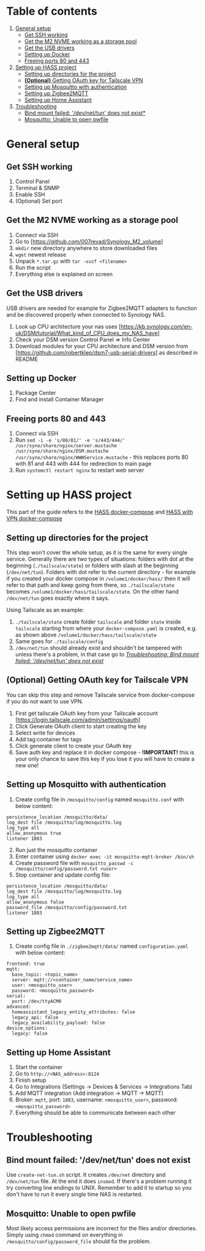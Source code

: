 
# Table of contents

1. [General setup](#general-setup)
    * [Get SSH working](#get-ssh-working)
    * [Get the M2 NVME working as a storage pool](#get-the-m2-nvme-working-as-a-storage-pool)
    * [Get the USB drivers](#get-the-usb-drivers)
    * [Setting up Docker](#setting-up-docker)
    * [Freeing ports 80 and 443](#freeing-ports-80-and-443)
2. [Setting up HASS project](#setting-up-hass-project)
    * [Setting up directories for the project](#setting-up-directories-for-the-project)
    * [**(Optional)** Getting OAuth key for Tailscale VPN](#optional-getting-oauth-key-for-tailscale-vpn)
    * [Setting up Mosquitto with authentication](#setting-up-mosquitto-with-authentication)
    * [Setting up Zigbee2MQTT](#setting-up-zigbee2mqtt)
    * [Setting up Home Assistant](#setting-up-home-assistant)
3. [Troubleshooting](#troubleshooting)
    * [Bind mount failed: '/dev/net/tun' does not exist*](#bind-mount-failed-devnettun-does-not-exist)
    * [Mosquitto: Unable to open pwfile](#mosquitto-unable-to-open-pwfile)

# General setup

## Get SSH working

1. Control Panel
2. Terminal & SNMP
3. Enable SSH
4. (Optional) Set port

## Get the M2 NVME working as a storage pool

1. Connect via SSH
2. Go to [https://github.com/007revad/Synology_M2_volume]
3. `mkdir` new directory anywhere to store downloaded files
4. `wget` newest release
5. Unpack `*.tar.gz` with `tar -xvzf <filename>`
6. Run the script
7. Everything else is explained on screen

## Get the USB drivers

USB drivers are needed for example for Zigbee2MQTT adapters to function and be discovered properly when connected to Synology NAS.

1. Look up CPU architecture your nas uses [https://kb.synology.com/en-uk/DSM/tutorial/What_kind_of_CPU_does_my_NAS_have]
2. Check your DSM version Control Panel => Info Center
3. Download modules for your CPU architecture and DSM version from [https://github.com/robertklep/dsm7-usb-serial-drivers] as described in README

## Setting up Docker

1. Package Center
2. Find and install Container Manager

## Freeing ports 80 and 443

1. Connect via SSH
2. Run `sed -i -e 's/80/81/' -e 's/443/444/' /usr/syno/share/nginx/server.mustache /usr/syno/share/nginx/DSM.mustache /usr/syno/share/nginx/WWWService.mustache` - this replaces ports 80 with 81 and 443 with 444 for redirection to main page
3. Run `systemctl restart nginx` to restart web server

# Setting up HASS project

This part of the guide refers to the [HASS docker-compose](https://github.com/marchewiczd/synology-docker-guides/blob/master/docker-compose-files/HASS_docker-compose.yaml) and [HASS with VPN docker-compose](https://github.com/marchewiczd/synology-docker-guides/blob/master/docker-compose-files/HASS_with_VPN_docker-compose.yaml)

## Setting up directories for the project

This step won't cover the whole setup, as it is the same for every single service.
Generally there are two types of situations: folders with dot at the beginning (`./tailscale/state`) or folders with slash at the beginning (`/dev/net/tun`). Folders with dot refer to the current directory - for example if you created your docker compose in `/volume1/docker/hass/` then it will refer to that path and keep going from there, so `./tailscale/state` becomes `/volume1/docker/hass/tailscale/state`. On the other hand `/dev/net/tun` goes exactly where it says.

Using Tailscale as an example:

1. `./tailscale/state` create folder `tailscale` and folder `state` inside `tailscale` starting from where your `docker-compose.yaml` is created, e.g. as shown above `/volume1/docker/hass/tailscale/state`
2. Same goes for `./tailscale/config`
3. `/dev/net/tun` should already exist and shouldn't be tampered with unless there's a problem, in that case go to [*Troubleshooting: Bind mount failed: '/dev/net/tun' does not exist*](#bind-mount-failed-devnettun-does-not-exist)

## **(Optional)** Getting OAuth key for Tailscale VPN

You can skip this step and remove Tailscale service from docker-compose if you do not want to use VPN.

1. First get tailscale OAuth key from your Tailscale account [https://login.tailscale.com/admin/settings/oauth]
2. Click Generate OAuth client to start creating the key
3. Select write for devices
4. Add tag:container for tags
5. Click generate client to create your OAuth key
6. Save auth key and replace it in docker compose - **!IMPORTANT!** this is your only chance to save this key if you lose it you will have to create a new one!

## Setting up Mosquitto with authentication

1. Create config file in `/mosquitto/config` named `mosquitto.conf` with below content:

``` persistence true
persistence_location /mosquitto/data/
log_dest file /mosquitto/log/mosquitto.log
log_type all
allow_anonymous true
listener 1883
```

2. Run just the mosquitto container
3. Enter container using `docker exec -it mosquitto-mqtt-broker /bin/sh`
4. Create password file with `mosquitto_passwd -c /mosquitto/config/password.txt <user>`
5. Stop container and update config file:

``` persistence true
persistence_location /mosquitto/data/
log_dest file /mosquitto/log/mosquitto.log
log_type all
allow_anonymous false
password_file /mosquitto/config/password.txt
listener 1883
```

## Setting up Zigbee2MQTT

1. Create config file in `./zigbee2mqtt/data/` named `configuration.yaml` with below content:

``` homeassistant: true
frontend: true
mqtt:
  base_topic: <topic_name>
  server: mqtt://<container_name/service_name>
  user: <mosquitto_user>
  password: <mosquitto_password>
serial:
  port: /dev/ttyACM0
advanced:
  homeassistant_legacy_entity_attributes: false
  legacy_api: false
  legacy_availability_payload: false
device_options:
  legacy: false
```

## Setting up Home Assistant

1. Start the container
2. Go to `http://<NAS_address>:8124`
3. Finish setup
4. Go to Integrations (Settings -> Devices & Services -> Integrations Tab)
5. Add MQTT integration (Add integration -> MQTT -> MQTT)
6. Broker: `mqtt`, port: `1883`, username: `<mosquitto_user>`, password: `<mosquitto_password>`
7. Everything should be able to communicate between each other

# Troubleshooting

## Bind mount failed: '/dev/net/tun' does not exist

Use `create-net-tun.sh` script. It creates `/dev/net` directory and `/dev/net/tun` file. At the end it does `insmod`. If there's a problem running it try converting line endings to UNIX. Remember to add it to startup so you don't have to run it every single time NAS is restarted.

## Mosquitto: Unable to open pwfile

Most likely access permissions are incorrect for the files and/or directories. Simply using `chmod` command on everything in `/mosquitto/config/password_file` should fix the problem.
